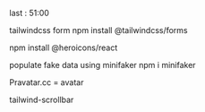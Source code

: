 last : 51:00

tailwindcss form
npm install @tailwindcss/forms

npm install @heroicons/react


populate fake data using minifaker
npm i minifaker

Pravatar.cc = avatar


tailwind-scrollbar